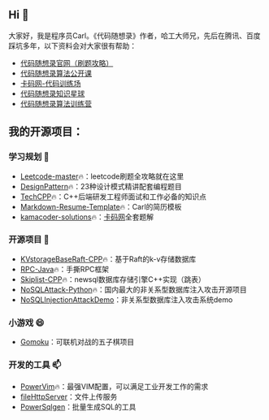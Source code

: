 ## Hi 👋

大家好，我是程序员Carl。《代码随想录》作者，哈工大师兄，先后在腾讯、百度踩坑多年，以下资料会对大家很有帮助： 

* [代码随想录官网（刷题攻略）](https://www.programmercarl.com/)  
* [代码随想录算法公开课](https://www.bilibili.com/video/BV1fA4y1o715) 
* [卡码网-代码训练场](https://kamacoder.com/)
* [代码随想录知识星球](https://programmercarl.com/other/kstar.html)
* [代码随想录算法训练营](https://programmercarl.com/other/xunlianying.html)


## 我的开源项目：

### 学习规划 🌱
* [Leetcode-master](https://github.com/youngyangyang04/leetcode-master)🔥：leetcode刷题全攻略就在这里
* [DesignPattern](https://github.com/youngyangyang04/kama-DesignPattern)🔥：23种设计模式精讲配套编程题目
* [TechCPP](https://github.com/youngyangyang04/TechCPP)🔥：C++后端研发工程师面试和工作必备的知识点
* [Markdown-Resume-Template](https://github.com/youngyangyang04/Markdown-Resume-Template)🔥：Carl的简历模板
* [kamacoder-solutions](https://github.com/youngyangyang04/kamacoder-solutions)🔥：[卡码网](https://kamacoder.com/)全套题解

### 开源项目 🔭
* [KVstorageBaseRaft-CPP](https://github.com/youngyangyang04/KVstorageBaseRaft-cpp)🔥：基于Raft的k-v存储数据库
* [RPC-Java](https://github.com/youngyangyang04/RPC-Java)🔥：手撕RPC框架
* [Skiplist-CPP](https://github.com/youngyangyang04/Skiplist-CPP)🔥：newsql数据库存储引擎C++实现（跳表）
* [NoSQLAttack-Python](https://github.com/youngyangyang04/NoSQLAttack)🔥：国内最大的非关系型数据库注入攻击开源项目
* [NoSQLInjectionAttackDemo](https://github.com/youngyangyang04/NoSQLInjectionAttackDemo)：非关系型数据库注入攻击系统demo 

### 小游戏 😄
* [Gomoku](https://github.com/youngyangyang04/Gomoku)：可联机对战的五子棋项目

### 开发的工具 📫
* [PowerVim](https://github.com/youngyangyang04/PowerVim)🔥：最强VIM配置，可以满足工业开发工作的需求
* [fileHttpServer](https://github.com/youngyangyang04/fileHttpServer)：文件上传服务
* [PowerSqlgen](https://github.com/youngyangyang04/PowerSqlgen)：批量生成SQL的工具



<!--
## 我的公众号⚡：

<div align="center"><img src="https://code-thinking-1253855093.file.myqcloud.com/pics/20211026122841.png" data-img="1" width="400" height="300"></img></div>
### Hi there 👋
**youngyangyang04/youngyangyang04** is a ✨ _special_ ✨ repository because its `README.md` (this file) appears on your GitHub profile.

Here are some ideas to get you started:

- 🔭 I’m currently working on ...
- 🌱 I’m currently learning ...
- 👯 I’m looking to collaborate on ...
- 🤔 I’m looking for help with ...
- 💬 Ask me about ...
- 📫 How to reach me: ...
- 😄 Pronouns: ...
- ⚡ Fun fact: ...
-->

